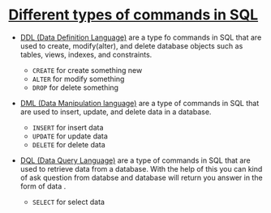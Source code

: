 # [Different types of commands in SQL](https://youtu.be/SSKVgrwhzus?si=8HS3RHP7QI0o6LoF&t=1097)

- [DDL (Data Definition Language)](https://youtu.be/SSKVgrwhzus?si=yOpTSnlEnut9PX0j&t=1107) are a type fo commands in SQL that are used to create, modify(alter), and delete database objects such as tables, views, indexes, and constraints.
    - `CREATE` for create something new
    - `ALTER` for modify something
    - `DROP` for delete something

- [DML (Data Manipulation language)](https://youtu.be/SSKVgrwhzus?si=HQ0ylXBwq-0Rmxom&t=1137) are a type of commands in SQL that are used to insert, update, and delete data in a database.
    - `INSERT` for insert data
    - `UPDATE` for update data
    - `DELETE` for delete data
    
- [DQL (Data Query Language)](https://youtu.be/SSKVgrwhzus?si=4bHMeJvzRa4MnNDP&t=1137) are a type of commands in SQL that are used to retrieve data from a database. With the help of this you can kind of ask question from databse and database will return you answer in the form of data .
    - `SELECT` for select data
